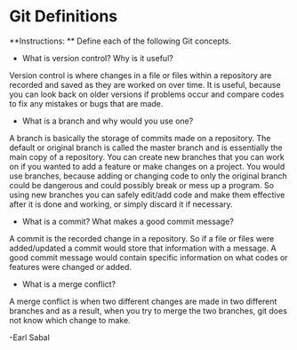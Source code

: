 # Git Definitions

**Instructions: ** Define each of the following Git concepts.

* What is version control?  Why is it useful?

Version control is where changes in a file or files within a repository are recorded and saved as they are worked on over time.  It is useful, because you can look back on older versions if problems occur and compare codes to fix any  mistakes or bugs that are made.

* What is a branch and why would you use one?

A branch is basically the storage of commits made on a repository. The default or original branch is called the master branch and is essentially the main copy of a repository. You can create new branches that you can work on if you wanted to add a feature or make changes on a project.  You would use branches, because adding or changing code to only the original branch could be dangerous and could possibly break or mess up a program.  So using new branches you can safely edit/add code and make them effective after it is done and working, or simply discard it if necessary.

* What is a commit? What makes a good commit message?

A commit is the recorded change in a repository. So if a file or files were added/updated a commit would store that information with a message. A good commit message would contain specific information on what codes or features were changed or added.

* What is a merge conflict?

A merge conflict is when two different changes are made in two different branches and as a result, when you try to merge the two branches, git does not know which change to make.

-Earl Sabal